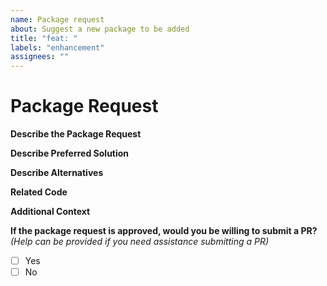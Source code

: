 ```yaml
---
name: Package request
about: Suggest a new package to be added
title: "feat: "
labels: "enhancement"
assignees: ""
---
```


# Package Request

**Describe the Package Request**

<!-- A clear and concise description for the package in request -->

**Describe Preferred Solution**

<!-- A clear and concise description of what you want to happen. -->

**Describe Alternatives**

<!-- A clear and concise description of any alternative solutions or packages you've considered. -->

**Related Code**

<!-- If you are able to illustrate the bug or package request with an example, please provide it here. -->

**Additional Context**

<!-- List any other information that is relevant to your issue. Stack traces, related issues, suggestions on how to add, use case, Stack Overflow links, forum links, screenshots, OS if applicable, etc. -->

**If the package request is approved, would you be willing to submit a PR?**
_(Help can be provided if you need assistance submitting a PR)_

- [ ] Yes
- [ ] No
